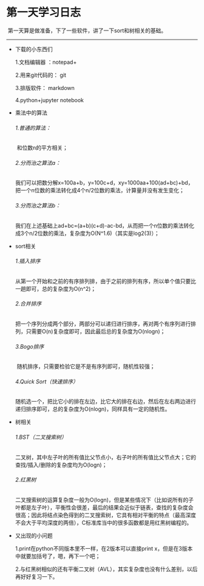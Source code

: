 # 第一天学习日志

​	第一天算是做准备，下了一些软件，讲了一下sort和树相关的基础。

----

* 下载的小东西们

  1.文档编辑器 ：notepad+

  2.用来git代码的： git

  3.排版软件： markdown

  4.python+jupyter notebook

* 乘法中的算法

  ###### 1.普通的算法：

  ​	和位数n的平方相关；

  ###### 2.分而治之算法a：

  ​	我们可以把数分解x=100a+b，y=100c+d，xy=1000aa+100(ad+bc)+bd，把一个n位数的乘法转化成4个n/2位数的乘法，计算量并没有发生变化；

  ###### 3.分而治之算法b：

  ​	我们在上述基础上ad+bc=(a+b)(c+d)-ac-bd，从而把一个n位数的乘法转化成3个n/2位数的乘法，复杂度为O(N^1.6)（其实是log2(3)）；

* sort相关

  ###### 1.插入排序

  ​	从第一个开始和之前的有序排列排，由于之前的排列有序，所以单个值只要比一趟即可，总的复杂度为O(n^2)；

  ###### 2.合并排序

  ​	把一个序列分成两个部分，两部分可以递归进行排序，再对两个有序列进行排列，只需要O(n)复杂度即可，因此最后总的复杂度为O(nlogn)；

  ###### 3.Bogo排序

  ​	随机排序，只需要检验它是不是有序列即可，随机性较强；

  ###### 4.Quick Sort（快速排序）

  ​	随机选一个，把比它小的排在左边，比它大的排在右边，然后在左右两边进行递归排序即可，总的复杂度为O(nlogn)，同样具有一定的随机性。

* 树相关

  ###### 1.BST（二叉搜索树）

  ​	二叉树，其中左子叶的所有值比父节点小，右子叶的所有值比父节点大；它的查找/插入/删除的复杂度均为O(logn)；

  ###### 2.红黑树

  ​	二叉搜索树的运算复杂度一般为O(logn)，但是某些情况下（比如说所有的子叶都是左子叶），平衡性会很差，最后的结果会近似于链表，查找的复杂度会很高；因此将结点染色得到的二叉搜索树，它具有相对平衡的特点（最高深度不会大于平均深度的两倍），C标准库当中的很多函数都是用红黑树编程的。

* 又出现的小问题

  1.print在python不同版本里不一样，在2版本可以直接print x，但是在3版本中就要加括号了，嗯，再下一个吧；

  2.与红黑树相似的还有平衡二叉树（AVL），其实复杂度也没有什么差别，以后再好好复习一下。

  